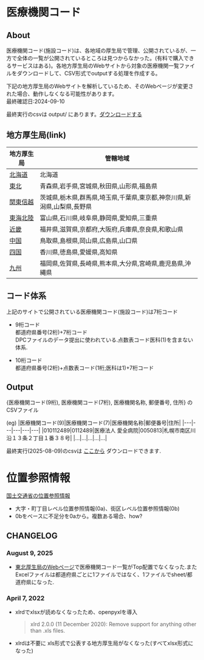 
# 医療機関コード

## About
医療機関コード(施設コード)は、各地域の厚生局で管理、公開されているが、一方で全体の一覧が公開されているところは見つからなかった。(有料で購入できるサービスはある)。各地方厚生局のWebサイトから対象の医療機関一覧ファイルをダウンロードして、CSV形式でoutputする処理を作成する。

下記の地方厚生局のWebサイトを解析しているため、そのWebページが変更された場合、動作しなくなる可能性があります。  
最終確認日:2024-09-10  

最終実行のcsvは output/ にあります。[ダウンロードする](/output/202508_all_med_inst_cd.zip)


## 地方厚生局(link)

|地方厚生局|管轄地域|
|---|---|
|[北海道]("https://kouseikyoku.mhlw.go.jp/hokkaido/gyomu/gyomu/hoken_kikan/code_ichiran.html")|北海道|
|[東北](https://kouseikyoku.mhlw.go.jp/tohoku/gyomu/gyomu/hoken_kikan/itiran.html)|青森県,岩手県,宮城県,秋田県,山形県,福島県|
|[関東信越](https://kouseikyoku.mhlw.go.jp/kantoshinetsu/chousa/shitei.html)|茨城県,栃木県,群馬県,埼玉県,千葉県,東京都,神奈川県,新潟県,山梨県,長野県|
|[東海北陸](https://kouseikyoku.mhlw.go.jp/tokaihokuriku/gyomu/gyomu/hoken_kikan/shitei.html)|富山県,石川県,岐阜県,静岡県,愛知県,三重県|
|[近畿](https://kouseikyoku.mhlw.go.jp/kinki/tyousa/shinkishitei.html)|福井県,滋賀県,京都府,大阪府,兵庫県,奈良県,和歌山県|
|[中国](https://kouseikyoku.mhlw.go.jp/chugokushikoku/chousaka/iryoukikanshitei.html)|鳥取県,島根県,岡山県,広島県,山口県|
|[四国](https://kouseikyoku.mhlw.go.jp/shikoku/gyomu/gyomu/hoken_kikan/shitei/index.html)|香川県,徳島県,愛媛県,高知県|
|[九州](https://kouseikyoku.mhlw.go.jp/kyushu/gyomu/gyomu/hoken_kikan/index.html)|福岡県,佐賀県,長崎県,熊本県,大分県,宮崎県,鹿児島県,沖縄県|

## コード体系
上記のサイトで公開されている医療機関コード(施設コード)は7桁コード

- 9桁コード  
    都道府県番号(2桁)+7桁コード  
    DPCファイルのデータ提出に使われている.点数表コード医科(1)を含まない体系.

- 10桁コード  
    都道府県番号(2桁)+点数表コード(1桁;医科は1)+7桁コード  

## Output
{医療機関コード(9桁), 医療機関コード(7桁), 医療機関名称, 郵便番号, 住所}
のCSVファイル

(eg)
|医療機関コード(9)|医療機関コード(7)|医療機関名称|郵便番号|住所|
|---|---|---|---|---|
|010112489|0112489|医療法人 愛全病院|0050813|札幌市南区川沿１３条２丁目１番３８号|
|...|...|...|...|...|

最終実行(2025-08-09)のcsvは [ここから](/output/202508_all_med_inst_cd.zip) ダウンロードできます. 


# 位置参照情報
[国土交通省の位置参照情報](https://nlftp.mlit.go.jp/isj/index.html)
- 大字・町丁目レベル位置参照情報(0a)、街区レベル位置参照情報(0b)
- 0bをベースに不足分を0aから。複数ある場合、how?


## CHANGELOG

### August 9, 2025
- [東北厚生局のWebページ](https://kouseikyoku.mhlw.go.jp/tohoku/gyomu/gyomu/hoken_kikan/itiran.html)で医療機関コード一覧がTop配置でなくなった.またExcelファイルは都道府県ごとに1ファイルではなく、1ファイルでsheet/都道府県になった.

### April 7, 2022

- xlrdでxlsxが読めなくなったため、openpyxlを導入
    >xlrd 2.0.0 (11 December 2020): Remove support for anything other than .xls files.

- xlrdは不要に
    xls形式で公表する地方厚生局がなくなった(すべてxlsx形式になった)

